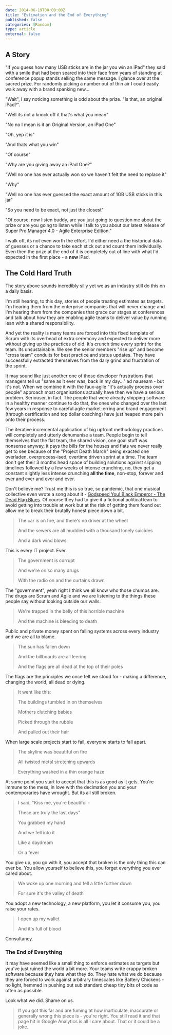 ```yaml
---
date: 2014-06-19T00:00:00Z
title: "Estimation and the End of Everything"
published: false
categories: [Random]
type: article
external: false
---
```


## A Story

"If you guess how many USB sticks are in the jar you win an iPad" they said with a smile that had been seared into their face from years of standing at conference popup stands selling the same message.  I glance over at the sacred prize.  For randomly picking a number out of thin air I could easily walk away with a brand spanking new... 

"Wait", I say noticing something is odd about the prize.  "Is that, an original iPad?".

"Well its not a knock off it that's what you mean"

"No no I mean is it an Original Version, an iPad One"

"Oh, yep it is"

"And thats what you win"

"Of course"

"Why are you giving away an iPad One?"

"Well no one has ever actually won so we haven't felt the need to replace it"

"Why"

"Well no one has ever guessed the exact amount of 1GB USB sticks in this jar"

"So you need to be exact, not just the closest"

"Of course, now listen buddy, are you just going to question me about the prize or are you going to listen while I talk to you about our latest release of Super Pro Manager 4.0 - Agile Enterprise Edition."

I walk off, its not even worth the effort.  I'd either need a the historical data of guesses or a chance to take each stick out and count them individually.  Even then the prize at the end of it is completely out of line with what I'd expected in the first place - a __new__ iPad.

## The Cold Hard Truth

The story above sounds incredibly silly yet we as an industry still do this on a daily basis.

I'm still hearing, to this day, stories of people treating estimates as targets.  I'm hearing them from the enterprise companies that will never change and I'm hearing them from the companies that grace our stages at conferences and talk about how they are enabling agile teams to deliver value by running lean with a shared responsibility.  

And yet the reality is many teams are forced into this fixed template of Scrum with its overhead of extra ceremony and expected to deliver more without giving up the practices of old.  It's crunch time every sprint for the team.  Its unsustainable.  We see the senior members "rise up" and become "cross team" conduits for best practice and status updates. They have successfully extracted themselves from the daily grind and frustration of the sprint.  

It may sound like just another one of those developer frustrations that managers tell us "same as it ever was, back in my day..." ad nauseam - but it's not.  When we combine it with the faux-agile "it's actually process over people" approach most organisations actually have then we have a serious problem. Seriouser, in fact.  The people that were already shipping software in a healthy manner continue to do that, the ones who changed over the last few years in response to careful agile market-erring and brand engagement (through certification and top dollar coaching) have just heaped more pain onto their process.

The iterative incremental application of big upfront methodology practices will completely and utterly dehumanise a team.  People begin to tell themselves that the flat team, the shared vision, one goal stuff was nonsense anyway, it pays the bills for the houses and flats we never really get to see because of the "Project Death March" being exacted one overladen, overprocess-ised, overtime driven sprint at a time.  The team don't get their 3 months head space of building solutions against slipping timelines followed by a few weeks of intense crunching, no, they get a constant slightly less intense crunching __all the time__, non-stop, forever and ever and ever and ever and ever.

Don't believe me?  Trust me this is so true, so pandemic, that one musical collective even wrote a song about it - [Godspeed You! Black Emperor - The Dead Flag Blues](https://www.youtube.com/watch?v=-aLjup934Rk).  Of course they had to give it a fictional political lean to avoid getting into trouble at work but at the risk of getting them found out allow me to break their brutally honest piece down a bit.

> The car is on fire, and there's no driver at the wheel
>
> And the sewers are all muddied with a thousand lonely suicides
>
> And a dark wind blows 

This is every IT project. Ever.

> The government is corrupt
>
> And we're on so many drugs
>
> With the radio on and the curtains drawn 

The "government", yeah right I think we all know who those chumps are.  The drugs are Scrum and Agile and we are listening to the things these people say without looking outside our walls.

> We're trapped in the belly of this horrible machine
>
> And the machine is bleeding to death 

Public and private money spent on failing systems across every industry and we are all to blame.
 
> The sun has fallen down
>
> And the billboards are all leering
>
> And the flags are all dead at the top of their poles 

The flags are the principles we once felt we stood for - making a difference, changing the world, all dead or dying.

> It went like this: 
>
> 
> The buildings tumbled in on themselves
>
> Mothers clutching babies 
>
> Picked through the rubble
>
> And pulled out their hair 

When large scale projects start to fail, everyone starts to fall apart.

> The skyline was beautiful on fire
>
> All twisted metal stretching upwards
>
> Everything washed in a thin orange haze 

At some point you start to accept that this is as good as it gets.  You're immune to the mess, in love with the decimation you and your contemporaries have wrought.  But its all still broken.

> I said, "Kiss me, you're beautiful -
>
>
> These are truly the last days" 
> 
> You grabbed my hand 
>
> And we fell into it
>
> Like a daydream 
>
> Or a fever 

You give up, you go with it, you accept that broken is the only thing this can ever be. You allow yourself to believe this, you forget everything you ever cared about.

> We woke up one morning and fell a little further down
>
>
> For sure it's the valley of death 

You adopt a new technology, a new platform, you let it consume you, you raise your rates.

> I open up my wallet
>
> And it's full of blood

Consultancy.

### The End of Everything

It may have seemed like a small thing to enforce estimates as targets but you've just ruined the world a bit more.  Your teams write crappy broken software because they hate what they do.  They hate what we do because they are forced to work against arbitrary timescales like Battery Chickens - no light, hemmed in pushing out sub standard cheap tiny bits of code as often as possible.

Look what we did. Shame on us.

<blockquote class="warning">If you got this far and are fuming at how inarticulate, inaccurate or generally wrong this piece is - you're right. You still read it and that page hit in Google Analytics is all I care about.  That or it could be a joke.</blockquote>
